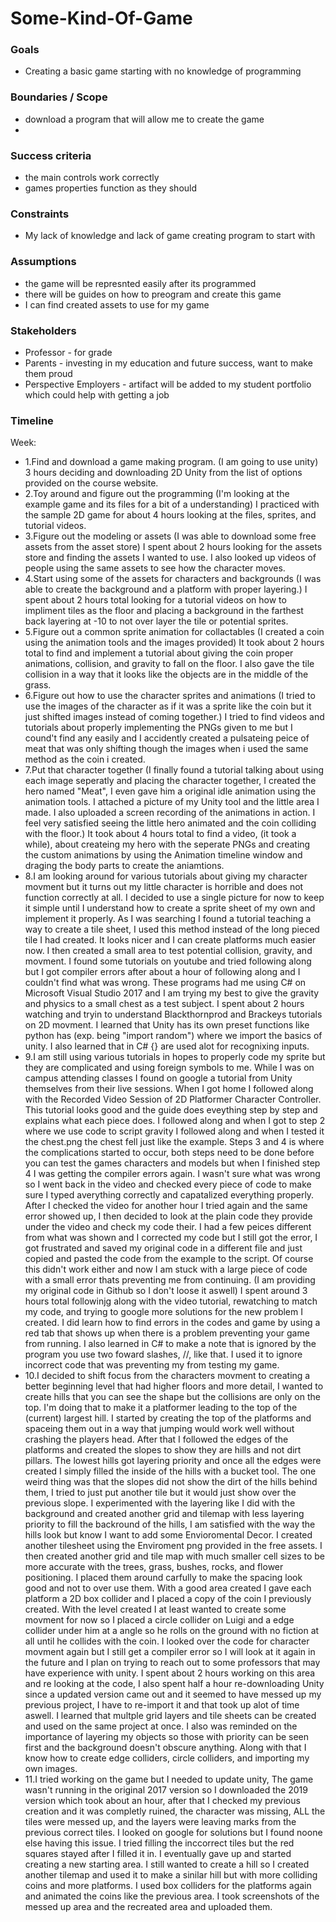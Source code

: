# Some-Kind-Of-Game
### Goals

-   Creating a basic game starting with no knowledge of programming

### Boundaries / Scope

-   download a program that will allow me to create the game
-   

### Success criteria

-  the main controls work correctly
-  games properties function as they should

### Constraints

-   My lack of knowledge and lack of game creating program to start with

### Assumptions

-   the game will be represnted easily after its programmed
-   there will be guides on how to preogram and create this game
-   I can find created assets to use for my game

### Stakeholders

-   Professor - for grade
-   Parents - investing in my education and future success, want to make them proud
-   Perspective Employers - artifact will be added to my student portfolio which could help with getting a job

### Timeline

Week:

-   1.Find and download a game making program. (I am going to use unity) 3 hours deciding and downloading 2D Unity from the list of         options provided on the course website.
-   2.Toy around and figure out the programming (I'm looking at the example game and its files for a bit of a understanding) I               practiced with the sample 2D game for about 4 hours looking at the files, sprites, and tutorial videos.
-   3.Figure out the modeling or assets (I was able to download some free assets from the asset store) I spent about 2 hours looking         for the assets store and finding the assets I wanted to use. I also looked up videos of people using the same assets to see how         the character moves.
-   4.Start using some of the assets for characters and backgrounds (I was able to create the background and a platform with proper         layering.) I spent about 2 hours total looking for a tutorial videos on how to impliment tiles as the floor and placing a               background in the farthest back layering at -10 to not over layer the tile or potential sprites.
-   5.Figure out a common sprite animation for collactables (I created a coin using the animation tools and the images provided) It         took about 2 hours total to find and implement a tutorial about giving the coin proper animations, collision, and gravity to fall       on the floor. I also gave the tile collision in a way that it looks like the objects are in the middle of the grass.
-   6.Figure out how to use the character sprites and animations (I tried to use the images of the character as if it was a sprite           like the coin but it just shifted images instead of coming together.) I tried to find videos and tutorials about properly               implementing the PNGs given to me but I cound't find any easily and I accidently created a pulsateing peice of meat that was             only shifting though the images when i used the same method as the coin i created.
-   7.Put that character together (I finally found a tutorial talking about using each image seperatly and placing the character             together, I created the hero named "Meat", I even gave him a original idle animation using the animation tools. I attached a             picture of my Unity tool and the little area I made. I also uploaded a screen recording of the animations in action. I feel very         satisfied seeing the little hero animated and the coin colliding with the floor.) It took about 4 hours total to find a video, (it       took a while), about createing my hero with the seperate PNGs and creating the custom animations by using the Animation timeline         window and draging the body parts to create the aniamtions.
 -  8.I am looking around for various tutorials about giving my character movment but it turns out my little character is horrible and       does not function correctly at all. I decided to use a single picture for now to keep it simple until I understand how to create a       sprite sheet of my own and implement it properly. As I was searching I found a tutorial teaching a way to create a tile sheet, I         used this method instead of the long pieced tile I had created. It looks nicer and I can create platforms much easier now. I then       created a small area to test potential collision, gravity, and movment. I found some tutorials on youtube and tried following along     but I got compiler errors after about a hour of following along and I couldn't find what was wrong. These programs had me using C#       on Microsoft Visual Studio 2017 and I am trying my best to give the gravity and physics to a small chest as a test subject. I spent     about 2 hours watching and tryin to understand Blackthornprod and Brackeys tutorials on 2D movment. I learned that Unity has its own     preset functions like python has (exp. being "import random") where we import the basics of unity. I also learned that in C# {} are     used alot for recognixing inputs. 
 -  9.I am still using various tutorials in hopes to properly code my sprite but they are complicated and using foreign symbols to me.       While I was on campus attending classes I found on google a tutorial from Unity themselves from their live sessions. When I got home     I followed along with the Recorded Video Session of 2D Platformer Character Controller. This tutorial looks good and the guide does     eveything step by step and explains what each piece does. I followed along and when I got to step 2 where we use code to script         gravity I followed along and when I tested it the chest.png the chest fell just like the example. Steps 3 and 4 is where the             complications started to occur, both steps need to be done before you can test the games characters and models but when I finished       step 4 I was getting the compiler errors again. I wasn't sure what was wrong so I went back in the video and checked every piece of     code to make sure I typed averything correctly and capatalized everything properly. After I checked the video for another hour I         tried again and the same error showed up, I then decided to look at the plain code they provide under the video and check my code       their. I had a few peices different from what was shown and I corrected my code but I still got the error, I got frustrated and         saved my original code in a different file and just copied and pasted the code from the example to the script. Of course this           didn't work either and now I am stuck with a large piece of code with a small error thats preventing me from continuing. (I am           providing my original code in Github so I don't loose it aswell) I spent around 3 hours total followinjg along with the video           tutorial, rewatching to match my code, and trying to google more solutions for the new problem I created. I did learn how to find       errors in the codes and game by using a red tab that shows up when there is a problem preventing your game from running. I also         learned in C# to make a note that is ignored by the program you use two foward slashes, //, like that. I used it to ignore incorrect     code that was preventing my from testing my game.
 -  10.I decided to shift focus from the characters movment to creating a better beginning level that had higher floors and more detail,     I wanted to create hills that you can see the shape but the collisions are only on the top. I'm doing that to make it a                 platformer leading to the top of the (current) largest hill. I started by creating the top of the platforms and spaceing them out in     a way that jumping would work well without crashing the players head. After that I followed the edges of the platforms and created       the slopes to show they are hills and not dirt pillars. The lowest hills got layering priority and once all the edges were created I     simply filled the inside of the hills with a bucket tool. The one weird thing was that the slopes did not show the dirt of the           hills behind them, I tried to just put another tile but it would just show over the previous slope. I experimented with the layering     like I did with the background and created another grid and tilemap with less layering priority to fill the backround of the hills,     I am satisfied with the way the hills look but know I want to add some Envioromental Decor. I created another tilesheet using the       Enviroment png provided in the free assets. I then created another grid and tile map with much smaller cell sizes to be more             accurate with the trees, grass, bushes, rocks, and flower positioning. I placed them around carfully to make the spacing look good       and not to over use them. With a good area created I gave each platform a 2D box collider and I placed a copy of the coin I             previously created. With the level created I at least wanted to create some movment for now so I placed a circle collider on Luigi       and a edge collider under him at a angle so he rolls on the ground with no fiction at all until he collides with the coin. I looked     over the code for character movment again but I still get a compiler error so I will look at it again in the future and I plan on       trying to reach out to some professors that may have experience with unity. I spent about 2 hours working on this area and re           looking at the code, I also spent half a hour re-downloading Unity since a updated version came out and it seemed to have messed up     my previous project, I have to re-import it and that took up alot of time aswell. I learned that multple grid layers and tile sheets     can be created and used on the same project at once. I also was reminded on the importance of layering my objects so those with         priority can be seen first and the background doesn't obscure anything. Along with that I know how to create edge colliders, circle     colliders, and importing my own images.
 -  11.I tried working on the game but I needed to update unity, The game wasn't running in the original 2017 version so I downloaded       the 2019 version which took about an hour, after that I checked my previous creation and it was completly ruined, the character was     missing, ALL the tiles were messed up, and the layers were leaving marks from the previous correct tiles. I looked on google for         solutions but I found noone else having this issue. I tried filling the inccorrect tiles but the red squares stayed after I filled       it in. I eventually gave up and started creating a new starting area. I still wanted to create a hill so I created another tilemap       and used it to make a sinilar hill but with more colliding coins and more platforms. I used box colliders for the platforms again       and animated the coins like the previous area. I took screenshots of the messed up area and the recreated area and uploaded them.
